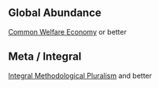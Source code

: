Global Abundance
-----------------
[Common Welfare Economy](http://www.gemeinwohl-oekonomie.org/wp-content/uploads/2012/02/CWE_20_points_summary.pdf) or better

Meta / Integral
---------------
[Integral Methodological Pluralism](http://www.slideshare.net/timbomb/integral-methodological-pluralismkey) and better
